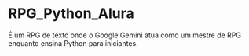 # RPG_Python_Alura
É um RPG de texto onde o Google Gemini atua como um mestre de RPG enquanto ensina Python para iniciantes.
